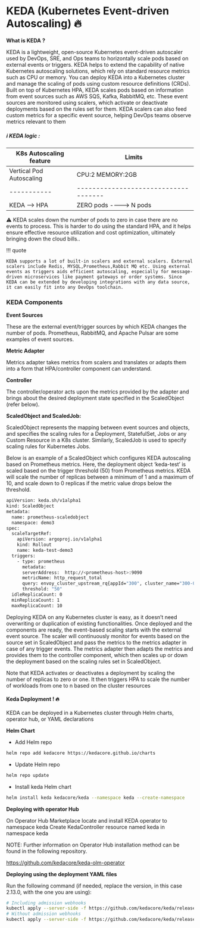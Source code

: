 # KEDA (Kubernetes Event-driven Autoscaling) :fire:

**What is KEDA ?**

KEDA is a lightweight, open-source Kubernetes event-driven autoscaler used by DevOps, SRE, and Ops teams to horizontally scale pods based on external events or triggers. KEDA helps to extend the capability of native Kubernetes autoscaling solutions, which rely on standard resource metrics such as CPU or memory. You can deploy KEDA into a Kubernetes cluster and manage the scaling of pods using custom resource definitions (CRDs).
Built on top of Kubernetes HPA, KEDA scales pods based on information from event sources such as AWS SQS, Kafka, RabbitMQ, etc. These event sources are monitored using scalers, which activate or deactivate deployments based on the rules set for them. KEDA scalers can also feed custom metrics for a specific event source, helping DevOps teams observe metrics relevant to them



##### :information_source: KEDA logic :


| K8s Autoscaling feature    | Limits                                                       |
| -----------                | ------------------------------------                         |
| Vertical Pod Autoscaling   | CPU:2 MEMORY:2GB                                             |
| -----------                | ------------------------------------                         |
| KEDA  --> HPA              | ZERO pods ----> N pods                                       |



:warning: KEDA scales down the number of pods to zero in case there are no events to process. This is harder to do using the standard HPA, and it helps ensure effective resource utilization and cost optimization, ultimately bringing down the cloud bills..





!!! quote

    KEDA supports a lot of built-in scalers and external scalers. External scalers include Redis, MYSQL,Prometheus,Rabbit MQ etc. Using external events as triggers aids efficient autoscaling, especially for message-driven microservices like payment gateways or order systems. Since KEDA can be extended by developing integrations with any data source, it can easily fit into any DevOps toolchain. 



### KEDA Components

**Event Sources**

These are the external event/trigger sources by which KEDA changes the number of pods. Prometheus, RabbitMQ, and Apache Pulsar are some examples of event sources.

**Metric Adapter**

Metrics adapter takes metrics from scalers and translates or adapts them into a form that HPA/controller component can understand.

**Controller**

The controller/operator acts upon the metrics provided by the adapter and brings about the desired deployment state specified in the ScaledObject (refer below).


**ScaledObject and ScaledJob:**

ScaledObject represents the mapping between event sources and objects, and specifies the scaling rules for a Deployment, StatefulSet, Jobs or any Custom Resource in a K8s cluster. Similarly, ScaledJob is used to specify scaling rules for Kubernetes Jobs.

Below is an example of a ScaledObject which configures KEDA autoscaling based on Prometheus metrics. Here, the deployment object ‘keda-test’ is scaled based on the trigger threshold (50) from Prometheus metrics. KEDA will scale the number of replicas between a minimum of 1 and a maximum of 10, and scale down to 0 replicas if the metric value drops below the threshold.


```bash
apiVersion: keda.sh/v1alpha1
kind: ScaledObject
metadata:
  name: prometheus-scaledobject
  namespace: demo3
spec:
  scaleTargetRef:
    apiVersion: argoproj.io/v1alpha1
    kind: Rollout
    name: keda-test-demo3
  triggers:
    - type: prometheus
      metadata:
      serverAddress:  http://<prometheus-host>:9090
      metricName: http_request_total
      query: envoy_cluster_upstream_rq{appId="300", cluster_name="300-0", container="envoy", namespace="test", response_code="200" }
      threshold: "50"
  idleReplicaCount: 0                       
  minReplicaCount: 1
  maxReplicaCount: 10
```

Deploying KEDA on any Kubernetes cluster is easy, as it doesn’t need overwriting or duplication of existing functionalities. Once deployed and the components are ready, the event-based scaling starts with the external event source. The scaler will continuously monitor for events based on the source set in ScaledObject and pass the metrics to the metrics adapter in case of any trigger events. The metrics adapter then adapts the metrics and provides them to the controller component, which then scales up or down the deployment based on the scaling rules set in ScaledObject.

Note that KEDA activates or deactivates a deployment by scaling the number of replicas to zero or one. It then triggers HPA to scale the number of workloads from one to n based on the cluster resources

#### Keda Deployment ! :fire:

KEDA can be deployed in a Kubernetes cluster through Helm charts, operator hub, or YAML declarations

**Helm Chart**

- Add Helm repo

```bash
helm repo add kedacore https://kedacore.github.io/charts
```

- Update Helm repo

```bash
helm repo update
```

- Install keda Helm chart

```bash
helm install keda kedacore/keda --namespace keda --create-namespace
```

**Deploying with operator Hub**

On Operator Hub Marketplace locate and install KEDA operator to namespace keda
Create KedaController resource named keda in namespace keda

NOTE: Further information on Operator Hub installation method can be found in the following repository.

https://github.com/kedacore/keda-olm-operator

**Deploying using the deployment YAML files**

Run the following command (if needed, replace the version, in this case 2.13.0, with the one you are using):

```bash
# Including admission webhooks
kubectl apply --server-side -f https://github.com/kedacore/keda/releases/download/v2.13.0/keda-2.13.0.yaml
# Without admission webhooks
kubectl apply --server-side -f https://github.com/kedacore/keda/releases/download/v2.13.0/keda-2.13.0-core.yaml
```
